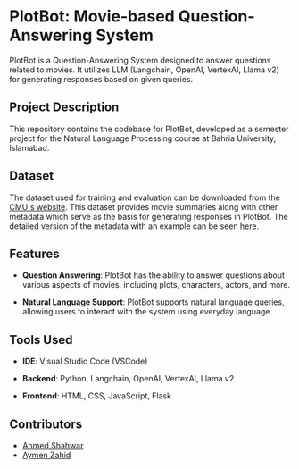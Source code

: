 # PlotBot: Movie-based Question-Answering System

PlotBot is a Question-Answering System designed to answer questions related to movies. It utilizes LLM (Langchain, OpenAI, VertexAI, Llama v2) for generating responses based on given queries.

## Project Description

This repository contains the codebase for PlotBot, developed as a semester project for the Natural Language Processing course at Bahria University, Islamabad.

## Dataset

The dataset used for training and evaluation can be downloaded from the [CMU's website](https://www.cs.cmu.edu/~ark/personas/data/MovieSummaries.tar.gz). This dataset provides movie summaries along with other metadata which serve as the basis for generating responses in PlotBot.
The detailed version of the metadata with an example can be seen [here](https://www.cs.cmu.edu/~ark/personas/).

## Features

- **Question Answering**: PlotBot has the ability to answer questions about various aspects of movies, including plots, characters, actors, and more.
  
- **Natural Language Support**: PlotBot supports natural language queries, allowing users to interact with the system using everyday language.

## Tools Used

- **IDE**: Visual Studio Code (VSCode)
  
- **Backend**: Python, Langchain, OpenAI, VertexAI, Llama v2
  
- **Frontend**: HTML, CSS, JavaScript, Flask

## Contributors

- [Ahmed Shahwar](https://github.com/ahmedshahwar)
- [Aymen Zahid](https://github.com/aymenzahid12)
